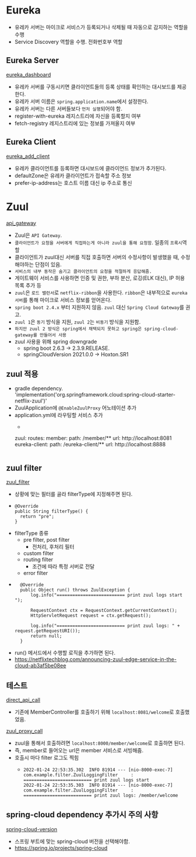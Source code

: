 
# Eureka
- 유레카 서버는 마이크로 서비스가 등록되거나 삭제될 때 자동으로 감지하는 역할을 수행
- Service Discovery 역할을 수행. 전화번호부 역할

## Eureka Server
[eureka_dashboard](/images/eureka_dashboard.png)
- 유레카 서버를 구동시키면 클라이언트들의 등록 상태를 확인하는 대시보드를 제공한다.
- 유레카 서버 이름은 `spring.application.name`에서 설정한다. 
- 유레카 서버는 다른 서버들보다 `먼저 실행`되어야 함.
- register-with-eureka 레지스트리에 자신을 등록할지 여부 
- fetch-registry 레지스트리에 있는 정보를 가져올지 여부 

## Eureka Client 
[eureka_add_client](/images/eureka_add_client.png)
- 유레카 클라이언트를 등록하면 대시보드에 클라이언드 정보가 추가된다. 
- defaultZone은 유레카 클라이언트가 접속할 주소 정보 
- prefer-ip-address는 호스트 이름 대신 ip 주소로 통신 


# Zuul
[api_gateway](/images/api_gateway.png)
- Zuul은 `API Gateway`. 
- `클라이언트가 요청을 서버에게 직접하는게 아니라 zuul을 통해 요청함`. 일종의 `프록시`역할
- 클라이언트가 zuul대신 서버를 직접 호출하면 서버의 수정사항이 발생했을 때, 수정해야하는 단점이 있음.  
- `서비스의 내부 동작은 숨기고 클라이언트의 요청을 적절하게 응답해줌.` 
- 게이트웨이 서비스를 사용하면 인증 및 권한, 부하 분산, 로깅(ELK 대신), IP 허용 목록 추가 등
- `zuul`은 `로드 밸런서`로 `netflix-ribbon`을 사용한다. `ribbon`은 내부적으로 `eureka 서버`를 통해 마이크로 서비스 정보를 얻어온다. 
- `spring boot 2.4.x` 부터 지원하지 않음. `zuul` 대신 `Spring Cloud Gateway`를 권고.
- `zuul 1`은 `동기` 방식을 지원, `zuul 2`는 `비동기` 방식을 지원함.
- `하지만 zuul 2 방식은 spring에서 채택되지 못하고 spring은 spring-cloud-gateway를 만들어서 사용`
- zuul 사용을 위해 spring downgrade 
  - spring boot 2.6.3 -> 2.3.9.RELEASE. 
  - springCloudVersion 2021.0.0 -> Hoxton.SR1

## zuul 적용 
- gradle dependency. 'implementation('org.springframework.cloud:spring-cloud-starter-netflix-zuul')'
- ZuulApplication에 `@EnableZuulProxy` 어노테이션 추가 
- application.yml에 라우팅할 서비스 추가 
  + ```
  zuul:
    routes:
      member:
        path: /member/**
        url: http://localhost:8081
      eureka-client:
        path: /eureka-client/**
        url: http://localhost:8888
    ```
  
## zuul filter
[zuul_filter](/images/zuul_filter.png)
- 상황에 맞는 필터를 골라 filterType에 지정해주면 된다. 
- ```
  @Override
  public String filterType() {
    return "pre";
  }
  ```
- filterType 종류 
  - pre filter, post filter
    + 전처리, 후처리 필터 
  - custom filter
  - routing filter
    + 조건에 따라 특정 서버로 전달
  - error filter
- ```
    @Override
    public Object run() throws ZuulException {
        log.info("========================== print zuul logs start ");

        RequestContext ctx = RequestContext.getCurrentContext();
        HttpServletRequest request = ctx.getRequest();

        log.info("========================== print zuul logs: " + request.getRequestURI());
        return null;
    }
  ```
- run() 메서드에서 수행할 로직을 추가하면 된다.
- https://netflixtechblog.com/announcing-zuul-edge-service-in-the-cloud-ab3af5be08ee

## 테스트 
[direct_api_call](/images/direct_api_call.png)
- 기존에 MemberController를 호출하기 위해 `localhost:8081/welcome`로 호출했었음. 

[zuul_proxy_call](/images/zuul_proxy_call.png)
- zuul을 통해서 호출하려면 `localhost:8000/member/welcome`로 호출하면 된다. 
- 즉, member로 들어오는 url은 member 서비스로 서빙해줌. 
- 호출시 마다 filter 로그도 찍힘
  + ```
    2022-01-24 22:53:35.302  INFO 81914 --- [nio-8000-exec-7] com.example.filter.ZuulLoggingFilter     : ========================== print zuul logs start 
    2022-01-24 22:53:35.303  INFO 81914 --- [nio-8000-exec-7] com.example.filter.ZuulLoggingFilter     : ========================== print zuul logs: /member/welcome
    ```

## spring-cloud dependency 추가시 주의 사항 
[spring-cloud-version](/images/spring_cloud_version.png)
- 스프링 부트에 맞는 spring-cloud 버전을 선택해야함. 
- https://spring.io/projects/spring-cloud


